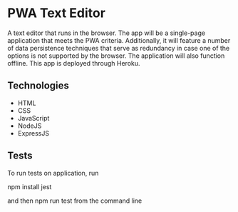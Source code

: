 # PWA Text Editor 
 A text editor that runs in the browser. The app will be a single-page application that meets the PWA criteria. Additionally, it will feature a number of data persistence techniques that serve as redundancy in case one of the options is not supported by the browser. The application will also function offline. This app is deployed through Heroku.

 ## Technologies

 - HTML
 - CSS
 - JavaScript
 - NodeJS
 - ExpressJS

 ## Tests

 To run tests on application, run
 
 npm install jest

 and then npm run test from the command line
 
